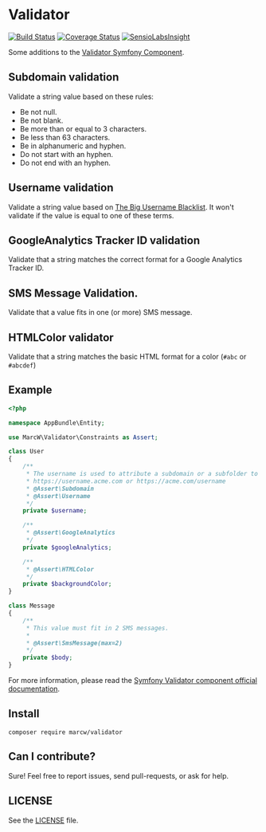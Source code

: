 # Validator

[![Build Status](https://travis-ci.org/marcw/validator.svg?branch=master)](https://travis-ci.org/marcw/validator)
[![Coverage Status](https://coveralls.io/repos/github/marcw/validator/badge.svg?branch=master)](https://coveralls.io/github/marcw/validator?branch=master)
[![SensioLabsInsight](https://insight.sensiolabs.com/projects/75cf3a3f-a16d-4f05-a3e8-46b190b4daf5/mini.png)](https://insight.sensiolabs.com/projects/75cf3a3f-a16d-4f05-a3e8-46b190b4daf5)

Some additions to the [Validator Symfony Component](github.com/symfony/symfony).

## Subdomain validation

Validate a string value based on these rules:

- Be not null.
- Be not blank.
- Be more than or equal to 3 characters.
- Be less than 63 characters.
- Be in alphanumeric and hyphen.
- Do not start with an hyphen.
- Do not end with an hyphen.


## Username validation

Validate a string value based on [The Big Username
Blacklist](https://github.com/marteinn/The-Big-Username-Blacklist). It won't
validate if the value is equal to one of these terms.

## GoogleAnalytics Tracker ID validation

Validate that a string matches the correct format for a Google Analytics Tracker ID.

## SMS Message Validation.

Validate that a value fits in one (or more) SMS message.

## HTMLColor validator

Validate that a string matches the basic HTML format for a color (`#abc` or `#abcdef`)

## Example

```php
<?php

namespace AppBundle\Entity;

use MarcW\Validator\Constraints as Assert;

class User
{
    /**
     * The username is used to attribute a subdomain or a subfolder to the user like:
     * https://username.acme.com or https://acme.com/username
     * @Assert\Subdomain
     * @Assert\Username
     */
    private $username;

    /**
     * @Assert\GoogleAnalytics
     */
    private $googleAnalytics;

    /**
     * @Assert\HTMLColor
     */
    private $backgroundColor;
}

class Message
{
    /**
     * This value must fit in 2 SMS messages.
     *
     * @Assert\SmsMessage(max=2)
     */
    private $body;
}
```

For more information, please read the [Symfony Validator component official documentation](http://symfony.com/doc/current/components/validator.html).

## Install

```
composer require marcw/validator
```

## Can I contribute?

Sure! Feel free to report issues, send pull-requests, or ask for help.

## LICENSE

See the [LICENSE](/LICENSE) file.

